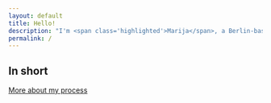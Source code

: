 ```yaml
---
layout: default
title: Hello!
description: "I'm <span class='highlighted'>Marija</span>, a Berlin-based product designer who loves to focus on designing and developing consistent, user-centered UIs through design systems. I'm able to drive the product development process from discovery phase to execution. &nbsp;I'm always in the mood to fiddle with some CSS."
permalink: /
---
```


## In short

[More about my process](/about "Process")

